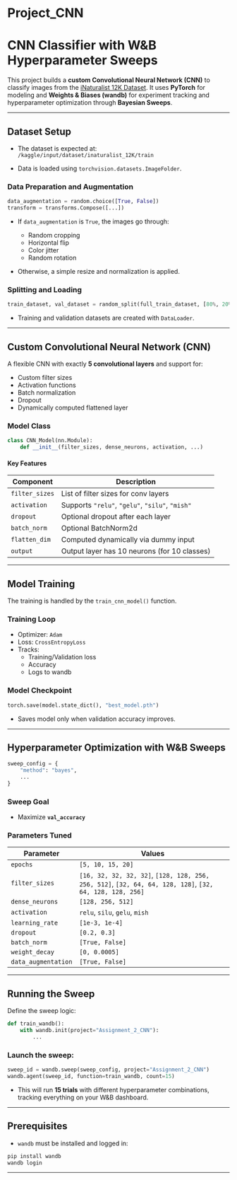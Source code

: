 # Project_CNN

# CNN Classifier with W&B Hyperparameter Sweeps

This project builds a **custom Convolutional Neural Network (CNN)** to classify images from the [iNaturalist 12K Dataset](https://www.kaggle.com/datasets/jhmontalvo01/inaturalist-2021-mini). It uses **PyTorch** for modeling and **Weights & Biases (wandb)** for experiment tracking and hyperparameter optimization through **Bayesian Sweeps**.

---

##  Dataset Setup

- The dataset is expected at:  
  `/kaggle/input/dataset/inaturalist_12K/train`

- Data is loaded using `torchvision.datasets.ImageFolder`.

### Data Preparation and Augmentation

```python
data_augmentation = random.choice([True, False])
transform = transforms.Compose([...])
```

- If `data_augmentation` is `True`, the images go through:
  - Random cropping
  - Horizontal flip
  - Color jitter
  - Random rotation

- Otherwise, a simple resize and normalization is applied.

###  Splitting and Loading

```python
train_dataset, val_dataset = random_split(full_train_dataset, [80%, 20%])
```

- Training and validation datasets are created with `DataLoader`.

---

##  Custom Convolutional Neural Network (CNN)

A flexible CNN with exactly **5 convolutional layers** and support for:

- Custom filter sizes
- Activation functions
- Batch normalization
- Dropout
- Dynamically computed flattened layer

###  Model Class

```python
class CNN_Model(nn.Module):
    def __init__(filter_sizes, dense_neurons, activation, ...)
```

####  Key Features

| Component        | Description |
|------------------|-------------|
| `filter_sizes`   | List of filter sizes for conv layers |
| `activation`     | Supports `"relu"`, `"gelu"`, `"silu"`, `"mish"` |
| `dropout`        | Optional dropout after each layer |
| `batch_norm`     | Optional BatchNorm2d |
| `flatten_dim`    | Computed dynamically via dummy input |
| `output`         | Output layer has 10 neurons (for 10 classes) |

---

## Model Training

The training is handled by the `train_cnn_model()` function.

### Training Loop

- Optimizer: `Adam`
- Loss: `CrossEntropyLoss`
- Tracks:
  - Training/Validation loss
  - Accuracy
  - Logs to wandb

### Model Checkpoint

```python
torch.save(model.state_dict(), "best_model.pth")
```

- Saves model only when validation accuracy improves.

---

## Hyperparameter Optimization with W&B Sweeps

```python
sweep_config = {
    "method": "bayes",
    ...
}
```

### Sweep Goal

- Maximize **`val_accuracy`**

### Parameters Tuned

| Parameter        | Values |
|------------------|--------|
| `epochs`         | `[5, 10, 15, 20]` |
| `filter_sizes`   | `[16, 32, 32, 32, 32]`, `[128, 128, 256, 256, 512]`, `[32, 64, 64, 128, 128]`, `[32, 64, 128, 128, 256]` |
| `dense_neurons`  | `[128, 256, 512]` |
| `activation`     | `relu`, `silu`, `gelu`, `mish` |
| `learning_rate`  | `[1e-3, 1e-4]` |
| `dropout`        | `[0.2, 0.3]` |
| `batch_norm`     | `[True, False]` |
| `weight_decay`   | `[0, 0.0005]` |
| `data_augmentation` | `[True, False]` |

---

## Running the Sweep

Define the sweep logic:

```python
def train_wandb():
    with wandb.init(project="Assignment_2_CNN"):
        ...
```

### Launch the sweep:

```python
sweep_id = wandb.sweep(sweep_config, project="Assignment_2_CNN")
wandb.agent(sweep_id, function=train_wandb, count=15)
```

- This will run **15 trials** with different hyperparameter combinations, tracking everything on your W&B dashboard.

---

## Prerequisites

- `wandb` must be installed and logged in:

```bash
pip install wandb
wandb login
```

---
